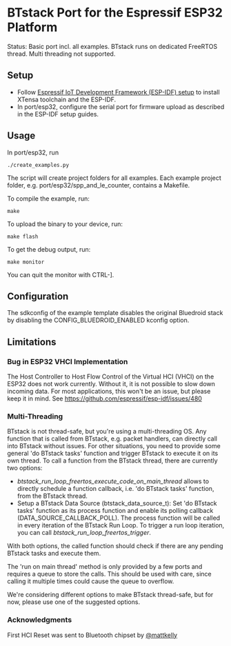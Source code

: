 # BTstack Port for the Espressif ESP32 Platform

Status: Basic port incl. all examples. BTstack runs on dedicated FreeRTOS thread. Multi threading not supported.

## Setup

- Follow [Espressif IoT Development Framework (ESP-IDF) setup](https://github.com/espressif/esp-idf) to install XTensa toolchain and the ESP-IDF.
- In port/esp32, configure the serial port for firmware upload as described in the ESP-IDF setup guides.

## Usage

In port/esp32, run

	./create_examples.py

The script will create project folders for all examples. Each example project folder, e.g. port/esp32/spp_and_le_counter, contains a Makefile.  

To compile the example, run:

	make


To upload the binary to your device, run:

	make flash


To get the debug output, run:

	make monitor

You can quit the monitor with CTRL-].

## Configuration

The sdkconfig of the example template disables the original Bluedroid stack by disabling the CONFIG_BLUEDROID_ENABLED kconfig option.

## Limitations

### Bug in ESP32 VHCI Implementation
The Host Controller to Host Flow Control of the Virtual HCI (VHCI) on the ESP32 does not work currently. Without it, it is not possible to slow down incoming data. For most applications, this won't be an issue, but please keep it in mind. See https://github.com/espressif/esp-idf/issues/480

### Multi-Threading

BTstack is not thread-safe, but you're using a multi-threading OS. Any function that is called from BTstack, e.g. packet handlers, can directly call into BTstack without issues. For other situations, you need to provide some general 'do BTstack tasks' function and trigger BTstack to execute it on its own thread.
To call a function from the BTstack thread, there are currently two options:

- *btstack_run_loop_freertos_execute_code_on_main_thread* allows to directly schedule a function callback, i.e. 'do BTstack tasks' function, from the BTstack thread.
- Setup a BTstack Data Source (btstack_data_source_t):
 Set 'do BTstack tasks' function as its process function and enable its polling callback (DATA_SOURCE_CALLBACK_POLL). The process function will be called in every iteration of the BTstack Run Loop. To trigger a run loop iteration, you can call *btstack_run_loop_freertos_trigger*.

With both options, the called function should check if there are any pending BTstack tasks and execute them.

The 'run on main thread' method is only provided by a few ports and requires a queue to store the calls. This should be used with care, since calling it multiple times could cause the queue to overflow.

We're considering different options to make BTstack thread-safe, but for now, please use one of the suggested options.

### Acknowledgments

First HCI Reset was sent to Bluetooth chipset by [@mattkelly](https://github.com/mattkelly)
